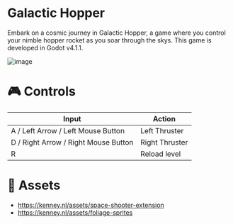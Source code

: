 ﻿# Galactic Hopper
Embark on a cosmic journey in Galactic Hopper, a game where you control your nimble hopper rocket as you soar through the skys. This game is developed in Godot v4.1.1.

![image](https://github.com/trflorian/galactic-hopper/assets/27728267/23b7c172-97a1-4729-9b5b-f7ac952ab01b)

# 🎮 Controls

| Input | Action |
|---|---|
| A / Left Arrow / Left Mouse Button | Left Thruster |
| D / Right Arrow / Right Mouse Button | Right Thruster |
| R | Reload level |

# 🎨 Assets 
- https://kenney.nl/assets/space-shooter-extension
- https://kenney.nl/assets/foliage-sprites
